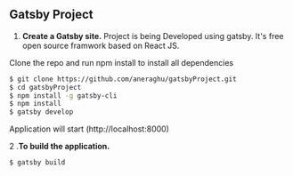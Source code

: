 
## Gatsby Project

1.  **Create a Gatsby site.**
Project is being Developed using gatsby. It's free open source framwork based on React JS.


Clone the repo and run npm install to install all dependencies

```bash
$ git clone https://github.com/aneraghu/gatsbyProject.git
$ cd gatsbyProject
$ npm install -g gatsby-cli
$ npm install
$ gatsby develop
```
Application will start (http://localhost:8000)

2 .**To build the application.**

```bash
$ gatsby build
```
